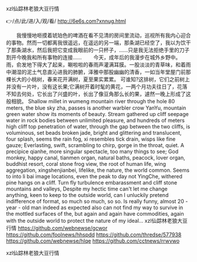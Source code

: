 
xzl仙踪林老狼大豆行情




👉/点/此/进/入/观/看/ http://6e6s.com?xnnug.html




　　我慢慢地咂摸着琥珀色的啤酒在看不见清的房间里流动，巡视所有我内心迎合的事物。然而一切都离我很遥远，在遥远的另一端，那条湖已经空了，我以为饮干了那条湖水，然后我把它变成我眼前的一只杯子，……只是我无法拒绝手里的刀子割开今晚我和所有事物的连接……
　　今天，成年后的我漫步在城外乡野中。雨，俞发地下得大了起来，唰啦啦的春雨声灌满耳膜。一股淡淡的青草味，和着雨中潮湿的泥土气息直沁进我的肺腑，泽雅中那股幽幽的清香，一如当年堂屋门前那棵长大的小桃树，春来花开满树，夏至果实累累。
可谁知?这排树，它们之前树上并没有一片叶，没有这长果;它满树开着时髦的黄花，一两个月功夫往日了，花落不知去何处，它长出了兴盛的叶，长出了像豆角那么长的果，遽然一晚上形成了这般相貌。
Shallow millet in wumeng mountain river through the hole 80 meters, the blue sky zha, passes is another warbler crow YanYu, mountain green water show its moments of beauty.
Stream gathered up cliff seepage water in rock bodies between unlimited pleasure, and hundreds of meters high cliff top penetration of water, through the gap between the two cliffs, is voluminous, set beads broken jade, bright and glittering and translucent, four splash, seems the rain fog, xi resembles tick drain, wisps like fine gauze;
Everlasting, swift, scrambling to chirp, gorge in the throat, quiet.
A precipice qianhe, more singular spectacle, too many things to see;
God monkey, happy canal, tianmen organ, natural baths, peacock, lover organ, buddhist resort, coral stone frog view, the root of human life, wing aggregation, xingshenjianbei, lifelike, the nature, the world common.
Seems to into li bai image locations, even the peak to day not YingChe, withered pine hangs on a cliff.
Turn fly turbulence embarassment and cliff stone mountains and valleys,
Despite my hectic time can't let me change anything, keen to keep to the outside world, can I unluckily pretend indifference of format, so much so much, so so.
Is really funny, almost 20 - year - old man indeed as expected also can not find my way to survive in the mottled surfaces of the, but again and again have commodities, again with the outside world to protect the nature of my ideal...
xzl仙踪林老狼大豆行情 https://github.com/webnewse/gcwor
https://github.com/foolnews/hhspdd
https://github.com/thredse/577938
https://github.com/webnewse/hlqe
https://github.com/cctnews/rrwvwo





xzl仙踪林老狼大豆行情
